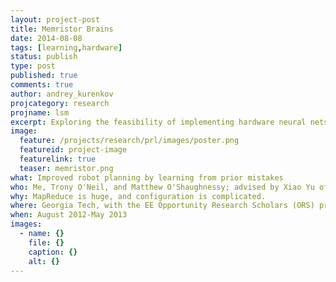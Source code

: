 ```yaml
---
layout: project-post
title: Memristor Brains
date: 2014-08-08
tags: [learning,hardware]
status: publish
type: post
published: true
comments: true
author: andrey_kurenkov
projcategory: research
projname: lsm
excerpt: Exploring the feasibility of implementing hardware neural nets using memristors
image:
  feature: /projects/research/prl/images/poster.png
  featureid: project-image
  featurelink: true
  teaser: memristor.png
what: Improved robot planning by learning from prior mistakes
who: Me, Trony O'Neil, and Matthew O'Shaughnessy; advised by Xiao Yu of the Parallel and Distributed Computing Lab
why: MapReduce is huge, and configuration is complicated. 
where: Georgia Tech, with the EE Opportunity Research Scholars (ORS) program
when: August 2012-May 2013
images:
  - name: {}
    file: {}
    caption: {}
    alt: {}
---
```

